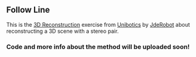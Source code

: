 ## Follow Line

This is the <a href="https://unibotics.org/academy/exercise/3d_reconstruction/">3D Reconstruction</a> exercise from <a href="https://unibotics.org/academy/main">Unibotics</a> by <a href="https://jderobot.github.io/">JdeRobot</a> about reconstructing a 3D scene with a stereo pair.

### Code and more info about the method will be uploaded soon!

